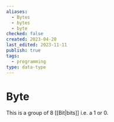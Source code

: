 ```yaml
---
aliases:
  - Bytes
  - bytes
  - byte
checked: false
created: 2023-04-20
last_edited: 2023-11-11
publish: true
tags:
  - programming
type: data-type
---
```

# Byte

This is a group of 8 [[Bit|bits]] i.e. a 1 or 0.
